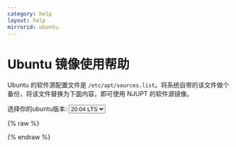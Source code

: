 ```yaml
---
category: help
layout: help
mirrorid: ubuntu
---
```


Ubuntu 镜像使用帮助
===================

Ubuntu 的软件源配置文件是
`/etc/apt/sources.list`。将系统自带的该文件做个备份，将该文件替换为下面内容，即可使用 NJUPT 的软件源镜像。


<form class="form-inline">
<div class="form-group">
	<label>选择你的ubuntu版本: </label>
	<select class="form-control release-select" data-template="#apt-template" data-target="#apt-content">
         <option data-release="precise">12.04 LTS</option>
	  <option data-release="trusty">14.04 LTS</option>
	  <option data-release="xenial">16.04 LTS</option>
	  <option data-release="bionic">18.04 LTS</option>
	  <option data-release="focal" selected>20.04 LTS</option>
	  <option data-release="eoan">19.10</option>
	  <option data-release="groovy">20.10</option>
	</select>
</div>
</form>

{% raw %}
<script id="apt-template" type="x-tmpl-markup">
# 默认注释了源码镜像以提高 apt update 速度，如有需要可自行取消注释
deb https://mirrors.njupt.edu.cn/ubuntu/ {{release_name}} main restricted universe multiverse
# deb-src https://mirrors.njupt.edu.cn/ubuntu/ {{release_name}} main main restricted universe multiverse
deb https://mirrors.njupt.edu.cn/ubuntu/ {{release_name}}-updates main restricted universe multiverse
# deb-src https://mirrors.njupt.edu.cn/ubuntu/ {{release_name}}-updates main restricted universe multiverse
deb https://mirrors.njupt.edu.cn/ubuntu/ {{release_name}}-backports main restricted universe multiverse
# deb-src https://mirrors.njupt.edu.cn/ubuntu/ {{release_name}}-backports main restricted universe multiverse
deb https://mirrors.njupt.edu.cn/ubuntu/ {{release_name}}-security main restricted universe multiverse
# deb-src https://mirrors.njupt.edu.cn/ubuntu/ {{release_name}}-security main restricted universe multiverse

# 预发布软件源，不建议启用
# deb https://mirrors.njupt.edu.cn/ubuntu/ {{release_name}}-proposed main restricted universe multiverse
# deb-src https://mirrors.njupt.edu.cn/ubuntu/ {{release_name}}-proposed main restricted universe multiverse
</script>
{% endraw %}

<p></p>

<pre>
<code id="apt-content">
</code>
</pre>
